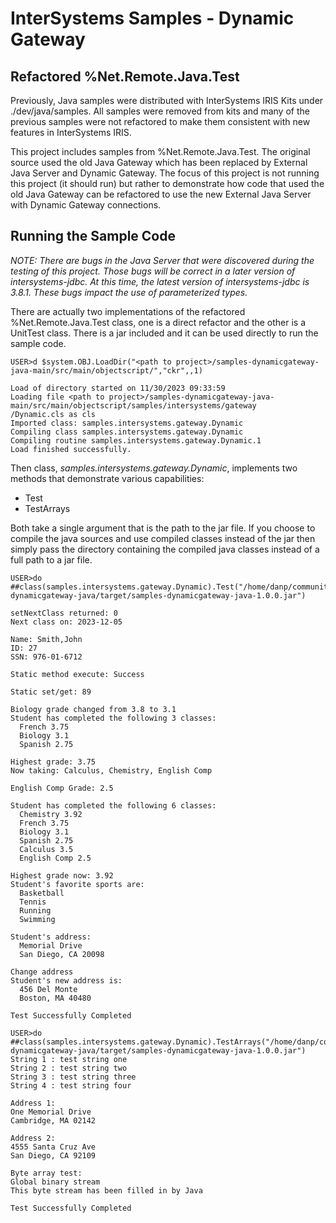 # InterSystems Samples - Dynamic Gateway

## Refactored %Net.Remote.Java.Test

Previously, Java samples were distributed with InterSystems IRIS Kits under ./dev/java/samples. All samples were removed
from kits and many of the previous samples were not refactored to make them consistent with new features in InterSystems
IRIS.

This project includes samples from %Net.Remote.Java.Test. The original source used the old Java Gateway which has been
replaced by External Java Server and Dynamic Gateway. The focus of this project is not running this project (it 
should run) but rather to demonstrate how code that used the old Java Gateway can be refactored to use the new 
External Java Server with Dynamic Gateway connections.

## Running the Sample Code

*NOTE: There are bugs in the Java Server that were discovered during the testing of this project. Those bugs will be 
correct in a later version of intersystems-jdbc. At this time, the latest version of intersystems-jdbc is 3.8.1. These bugs impact the use of parameterized types.*

There are actually two implementations of the refactored %Net.Remote.Java.Test class, one is a direct refactor and 
the other is a UnitTest class. There is a jar included and it can be used directly to run the sample code.

```shell
USER>d $system.OBJ.LoadDir("<path to project>/samples-dynamicgateway-java-main/src/main/objectscript/","ckr",,1)
```

```text
Load of directory started on 11/30/2023 09:33:59
Loading file <path to project>/samples-dynamicgateway-java-main/src/main/objectscript/samples/intersystems/gateway
/Dynamic.cls as cls
Imported class: samples.intersystems.gateway.Dynamic
Compiling class samples.intersystems.gateway.Dynamic
Compiling routine samples.intersystems.gateway.Dynamic.1
Load finished successfully.
```

Then class, *samples.intersystems.gateway.Dynamic*, implements two methods that demonstrate various capabilities:
* Test
* TestArrays

Both take a single argument that is the path to the jar file. If you choose to compile the java sources and use 
compiled classes instead of the jar then simply pass the directory containing the compiled java classes instead of a 
full path to a jar file.

```shell
USER>do ##class(samples.intersystems.gateway.Dynamic).Test("/home/danp/community/projects/samples-dynamicgateway-java/target/samples-dynamicgateway-java-1.0.0.jar")

setNextClass returned: 0
Next class on: 2023-12-05

Name: Smith,John
ID: 27
SSN: 976-01-6712

Static method execute: Success

Static set/get: 89

Biology grade changed from 3.8 to 3.1
Student has completed the following 3 classes:
  French 3.75
  Biology 3.1
  Spanish 2.75

Highest grade: 3.75
Now taking: Calculus, Chemistry, English Comp

English Comp Grade: 2.5

Student has completed the following 6 classes:
  Chemistry 3.92
  French 3.75
  Biology 3.1
  Spanish 2.75
  Calculus 3.5
  English Comp 2.5

Highest grade now: 3.92
Student's favorite sports are: 
  Basketball
  Tennis
  Running
  Swimming

Student's address: 
  Memorial Drive
  San Diego, CA 20098

Change address
Student's new address is: 
  456 Del Monte
  Boston, MA 40480

Test Successfully Completed
```

```
USER>do ##class(samples.intersystems.gateway.Dynamic).TestArrays("/home/danp/community/projects/samples-dynamicgateway-java/target/samples-dynamicgateway-java-1.0.0.jar")
String 1 : test string one
String 2 : test string two
String 3 : test string three
String 4 : test string four

Address 1:
One Memorial Drive
Cambridge, MA 02142

Address 2:
4555 Santa Cruz Ave
San Diego, CA 92109

Byte array test:
Global binary stream
This byte stream has been filled in by Java

Test Successfully Completed
```